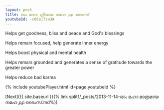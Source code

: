 ```yaml
---
layout: post
title: ഓം മഹാ ഗ്രീവായ നമഹ ൧൧ ടൈംസ്
youtubeId: -c0Ee1Tsa3A
---
```

 
 
Helps get goodness, bliss and peace and God's blessings
 
Helps remain focused, help generate inner energy 
 
Helps boost physical and mental health 
 
Helps remain grounded and generates a sense of gratitude towards the greater power 
 
Helps reduce bad karma
 
 
 
 


{% include youtubePlayer.html id=page.youtubeId %}
 
[Next]({{ site.baseurl }}{% link  split1/_posts/2013-11-14-ഓം മഹാ മാത്രമായ നമഹ ൧൧ ടൈംസ്.md%})
 
